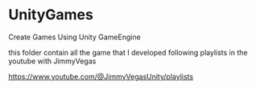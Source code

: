 # UnityGames

Create Games Using Unity GameEngine

this folder contain all the game that I developed following playlists in the youtube with JimmyVegas

https://www.youtube.com/@JimmyVegasUnity/playlists

